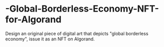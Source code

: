 # -Global-Borderless-Economy-NFT-for-Algorand
Design an original piece of digital art that depicts "global borderless economy", issue it as an NFT on Algorand.
